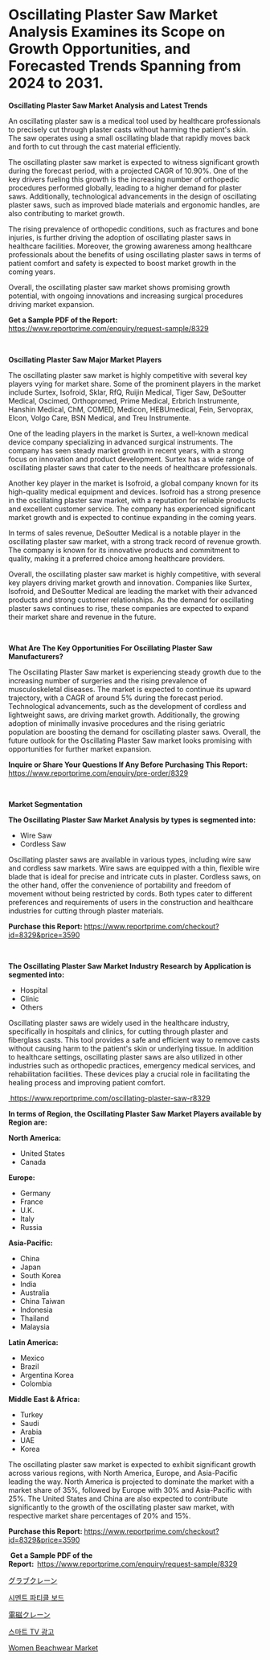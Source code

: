 <p><h1>Oscillating Plaster Saw Market Analysis Examines its Scope on Growth Opportunities, and Forecasted Trends Spanning from 2024 to 2031.</h1></p><p><strong>Oscillating Plaster Saw Market Analysis and Latest Trends</strong></p>
<p><p>An oscillating plaster saw is a medical tool used by healthcare professionals to precisely cut through plaster casts without harming the patient's skin. The saw operates using a small oscillating blade that rapidly moves back and forth to cut through the cast material efficiently.</p><p>The oscillating plaster saw market is expected to witness significant growth during the forecast period, with a projected CAGR of 10.90%. One of the key drivers fueling this growth is the increasing number of orthopedic procedures performed globally, leading to a higher demand for plaster saws. Additionally, technological advancements in the design of oscillating plaster saws, such as improved blade materials and ergonomic handles, are also contributing to market growth.</p><p>The rising prevalence of orthopedic conditions, such as fractures and bone injuries, is further driving the adoption of oscillating plaster saws in healthcare facilities. Moreover, the growing awareness among healthcare professionals about the benefits of using oscillating plaster saws in terms of patient comfort and safety is expected to boost market growth in the coming years.</p><p>Overall, the oscillating plaster saw market shows promising growth potential, with ongoing innovations and increasing surgical procedures driving market expansion.</p></p>
<p><strong>Get a Sample PDF of the Report:&nbsp;</strong> <a href="https://www.reportprime.com/enquiry/request-sample/8329">https://www.reportprime.com/enquiry/request-sample/8329</a></p>
<p>&nbsp;</p>
<p><strong>Oscillating Plaster Saw Major Market Players</strong></p>
<p><p>The oscillating plaster saw market is highly competitive with several key players vying for market share. Some of the prominent players in the market include Surtex, Isofroid, Sklar, RfQ, Ruijin Medical, Tiger Saw, DeSoutter Medical, Oscimed, Orthopromed, Prime Medical, Erbrich Instrumente, Hanshin Medical, ChM, COMED, Medicon, HEBUmedical, Fein, Servoprax, Elcon, Volgo Care, BSN Medical, and Treu Instrumente.</p><p>One of the leading players in the market is Surtex, a well-known medical device company specializing in advanced surgical instruments. The company has seen steady market growth in recent years, with a strong focus on innovation and product development. Surtex has a wide range of oscillating plaster saws that cater to the needs of healthcare professionals.</p><p>Another key player in the market is Isofroid, a global company known for its high-quality medical equipment and devices. Isofroid has a strong presence in the oscillating plaster saw market, with a reputation for reliable products and excellent customer service. The company has experienced significant market growth and is expected to continue expanding in the coming years.</p><p>In terms of sales revenue, DeSoutter Medical is a notable player in the oscillating plaster saw market, with a strong track record of revenue growth. The company is known for its innovative products and commitment to quality, making it a preferred choice among healthcare providers.</p><p>Overall, the oscillating plaster saw market is highly competitive, with several key players driving market growth and innovation. Companies like Surtex, Isofroid, and DeSoutter Medical are leading the market with their advanced products and strong customer relationships. As the demand for oscillating plaster saws continues to rise, these companies are expected to expand their market share and revenue in the future.</p></p>
<p>&nbsp;</p>
<p><strong>What Are The Key Opportunities For Oscillating Plaster Saw Manufacturers?</strong></p>
<p><p>The Oscillating Plaster Saw market is experiencing steady growth due to the increasing number of surgeries and the rising prevalence of musculoskeletal diseases. The market is expected to continue its upward trajectory, with a CAGR of around 5% during the forecast period. Technological advancements, such as the development of cordless and lightweight saws, are driving market growth. Additionally, the growing adoption of minimally invasive procedures and the rising geriatric population are boosting the demand for oscillating plaster saws. Overall, the future outlook for the Oscillating Plaster Saw market looks promising with opportunities for further market expansion.</p></p>
<p><strong>Inquire or Share Your Questions If Any Before Purchasing This Report:</strong> <a href="https://www.reportprime.com/enquiry/pre-order/8329">https://www.reportprime.com/enquiry/pre-order/8329</a></p>
<p>&nbsp;</p>
<p><strong>Market Segmentation</strong></p>
<p><strong>The Oscillating Plaster Saw Market Analysis by types is segmented into:</strong></p>
<p><ul><li>Wire Saw</li><li>Cordless Saw</li></ul></p>
<p><p>Oscillating plaster saws are available in various types, including wire saw and cordless saw markets. Wire saws are equipped with a thin, flexible wire blade that is ideal for precise and intricate cuts in plaster. Cordless saws, on the other hand, offer the convenience of portability and freedom of movement without being restricted by cords. Both types cater to different preferences and requirements of users in the construction and healthcare industries for cutting through plaster materials.</p></p>
<p><strong>Purchase this Report:&nbsp;</strong><a href="https://www.reportprime.com/checkout?id=8329&price=3590">https://www.reportprime.com/checkout?id=8329&price=3590</a></p>
<p>&nbsp;</p>
<p><strong>The Oscillating Plaster Saw Market Industry Research by Application is segmented into:</strong></p>
<p><ul><li>Hospital</li><li>Clinic</li><li>Others</li></ul></p>
<p><p>Oscillating plaster saws are widely used in the healthcare industry, specifically in hospitals and clinics, for cutting through plaster and fiberglass casts. This tool provides a safe and efficient way to remove casts without causing harm to the patient's skin or underlying tissue. In addition to healthcare settings, oscillating plaster saws are also utilized in other industries such as orthopedic practices, emergency medical services, and rehabilitation facilities. These devices play a crucial role in facilitating the healing process and improving patient comfort.</p></p>
<p><a href="https://www.reportprime.com/oscillating-plaster-saw-r8329">&nbsp;https://www.reportprime.com/oscillating-plaster-saw-r8329</a></p>
<p><strong>In terms of Region, the Oscillating Plaster Saw Market Players available by Region are:</strong></p>
<p>
    <p> <strong> North America: </strong>
        <ul>
            <li>United States</li>
            <li>Canada</li>
        </ul>
        </p> 
    <p> <strong> Europe: </strong>
        <ul>
            <li>Germany</li>
            <li>France</li>
            <li>U.K.</li>
            <li>Italy</li>
            <li>Russia</li>
        </ul>
        </p> 
    <p> <strong> Asia-Pacific: </strong>
        <ul>
            <li>China</li>
            <li>Japan</li>
            <li>South Korea</li>
            <li>India</li>
            <li>Australia</li>
            <li>China Taiwan</li>
            <li>Indonesia</li>
            <li>Thailand</li>
            <li>Malaysia</li>
        </ul>
        </p> 
    <p> <strong> Latin America: </strong>
        <ul>
            <li>Mexico</li>
            <li>Brazil</li>
            <li>Argentina Korea</li>
            <li>Colombia</li>
        </ul>
        </p> 
    <p> <strong> Middle East & Africa: </strong>
        <ul>
            <li>Turkey</li>
            <li>Saudi</li>
            <li>Arabia</li>
            <li>UAE</li>
            <li>Korea</li>
        </ul>
    </p>
    </p>
<p><p>The oscillating plaster saw market is expected to exhibit significant growth across various regions, with North America, Europe, and Asia-Pacific leading the way. North America is projected to dominate the market with a market share of 35%, followed by Europe with 30% and Asia-Pacific with 25%. The United States and China are also expected to contribute significantly to the growth of the oscillating plaster saw market, with respective market share percentages of 20% and 15%.</p></p>
<p><strong>Purchase this Report: </strong><a href="https://www.reportprime.com/checkout?id=8329&price=3590">https://www.reportprime.com/checkout?id=8329&price=3590</a></p>
<p>&nbsp;<strong>Get a Sample PDF of the Report:&nbsp;&nbsp;</strong><a href="https://www.reportprime.com/enquiry/request-sample/8329">https://www.reportprime.com/enquiry/request-sample/8329</a></p>
<p><strong></strong></p>
<p><p><a href="https://github.com/kegley4963/Market-Research-Report-List-1/blob/main/879097377228.md">グラブクレーン</a></p><p><a href="https://medium.com/@bereniceroberts1978/%EC%8B%9C%EB%A9%98%ED%8A%B8-%EC%9E%85%EC%9E%90-%EB%B3%B4%EB%93%9C-%EC%8B%9C%EC%9E%A5-%EA%B2%BD%EC%9F%81-%EB%B6%84%EC%84%9D-%EC%8B%9C%EC%9E%A5-%EB%8F%99%ED%96%A5-%EB%B0%8F-2031%EB%85%84%EA%B9%8C%EC%A7%80%EC%9D%98-%EC%98%88%EC%B8%A1-12edcc1dd11f">시멘트 파티클 보드</a></p><p><a href="https://github.com/FrancoWeber2023/Market-Research-Report-List-1/blob/main/942816977229.md">電磁クレーン</a></p><p><a href="https://github.com/wallacBahrtyinger567686/Market-Research-Report-List-1/blob/main/804180073012.md">스마트 TV 광고</a></p><p><a href="https://issuu.com/reportprime-2/docs/women-beachwear-market-size-2030.pptx">Women Beachwear Market</a></p></p>